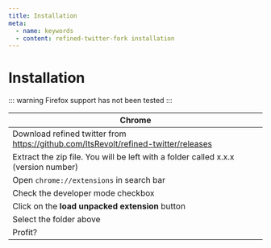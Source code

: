 ```yaml
---
title: Installation
meta:
  - name: keywords
  - content: refined-twitter-fork installation
---
```


# Installation

::: warning
Firefox support has not been tested
:::


| Chrome                                                                              | 
| ------------------------------------------------------------------------------------|
| Download refined twitter from https://github.com/ItsRevolt/refined-twitter/releases |
| Extract the zip file. You will be left with a folder called x.x.x (version number)  |
| Open `chrome://extensions` in search bar                                            |
| Check the developer mode checkbox                                                   |
| Click on the **load unpacked extension** button                                     |
| Select the folder above                                                             |
| Profit?                                                   